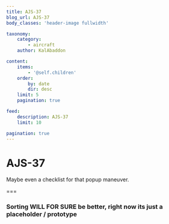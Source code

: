 ```yaml
---
title: AJS-37
blog_url: AJS-37
body_classes: 'header-image fullwidth'

taxonomy:
    category:
        - aircraft
    author: KalAbaddon

content:
    items:
        - '@self.children'
    order:
        by: date
        dir: desc
    limit: 5
    pagination: true

feed:
    description: AJS-37
    limit: 10

pagination: true
---
```


# AJS-37
Maybe even a checklist for that popup maneuver.

===

### Sorting WILL FOR SURE be better,  right now its just a placeholder / prototype
